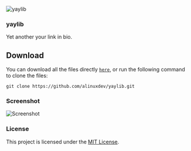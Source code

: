 ![yaylib](https://github.com/yaylib/.github/blob/main/assets/banner_rounded.png)

### yaylib
Yet another your link in bio.

## Download
You can download all the files directly [`here`](https://github.com/alinuxdev/yaylib/archive/master.zip), or run the following command to clone the files:
```
git clone https://github.com/alinuxdev/yaylib.git
```

### Screenshot
![Screenshot](https://user-images.githubusercontent.com/46101724/159991002-53b25a45-6bb4-4a86-b44a-682e385e80d6.png)

### License
This project is licensed under the [MIT License](https://github.com/alinuxdev/yaylib/blob/main/LICENSE).



